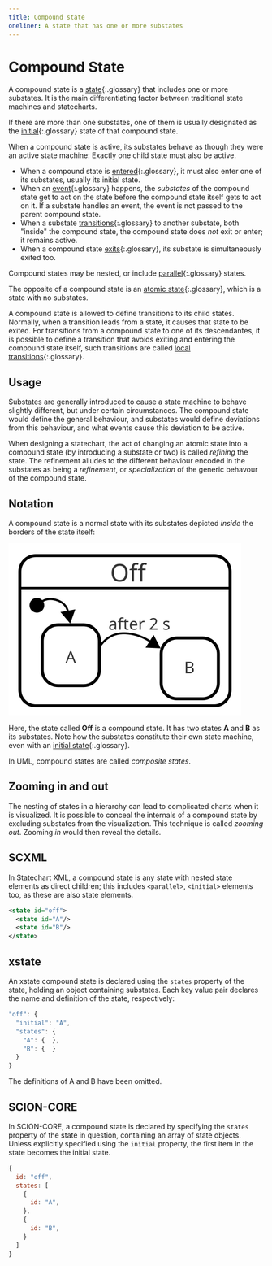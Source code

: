 ```yaml
---
title: Compound state
oneliner: A state that has one or more substates
---
```


# Compound State

A compound state is a [state](state.html){:.glossary} that includes one or more substates.  It is the main differentiating factor between traditional state machines and statecharts.

If there are more than one substates, one of them is usually designated as the [initial](initial-state.html){:.glossary} state of that compound state.

When a compound state is active, its substates behave as though they were an active state machine:  Exactly one child state must also be active.

* When a compound state is [entered](entry.html){:.glossary}, it must also enter one of its substates, usually its initial state.
* When an [event](event.html){:.glossary} happens, the _substates_ of the compound state get to act on the state before the compound state itself gets to act on it.  If a substate handles an event, the event is not passed to the parent compound state.
* When a substate [transitions](transition.html){:.glossary}  to another substate, both "inside" the compound state, the compound state does _not_ exit or enter; it remains active.
* When a compound state [exits](exit.html){:.glossary}, its substate is simultaneously exited too.

Compound states may be nested, or include [parallel](parallel-state.html){:.glossary} states.

The opposite of a compound state is an [atomic state](atomic-state.html){:.glossary}, which is a state with no substates.

A compound state is allowed to define transitions to its child states. Normally, when a transition leads from a state, it causes that state to be exited.  For transitions from a compound state to one of its descendantes, it is possible to define a transition that avoids exiting and entering the compound state itself, such transitions are called [local transitions](local-transition.html){:.glossary}. 


## Usage

Substates are generally introduced to cause a state machine to behave slightly different, but under certain circumstances.  The compound state would define the general behaviour, and substates would define deviations from this behaviour, and what events cause this deviation to be active.

When designing a statechart, the act of changing an atomic state into a compound state (by introducing a substate or two) is called _refining_ the state.  The refinement alludes to the different behaviour encoded in the substates as being a _refinement_, or _specialization_ of the generic behavour of the compound state.

## Notation

A compound state is a normal state with its substates depicted _inside_ the borders of the state itself:

![A state "Off" with substates A and B](compound-state.svg)

Here, the state called **Off** is a compound state.  It has two states **A** and **B** as its substates.  Note how the substates constitute their own state machine, even with an [initial state](initial-state.html){:.glossary}.

In UML, compound states are called _composite states_.

## Zooming in and out

The nesting of states in a hierarchy can lead to complicated charts when it is visualized.  It is possible to conceal the internals of a compound state by excluding substates from the visualization.  This technique is called _zooming out_.  Zooming _in_ would then reveal the details.

## SCXML

In Statechart XML, a compound state is any state with nested state elements as direct children; this includes `<parallel>`, `<initial>` elements too, as these are also state elements. 

``` xml
<state id="off">
  <state id="A"/>
  <state id="B"/>
</state>
```

## xstate

An xstate compound state is declared using the `states` property of the state, holding an object containing substates.  Each key value pair declares the name and definition of the state, respectively:

``` javascript
"off": {
  "initial": "A",
  "states": {
    "A": {  },
    "B": {  }
  }
}
```

The definitions of A and B have been omitted.

## SCION-CORE

In SCION-CORE, a compound state is declared by specifying the `states` property of the state in question, containing an array of state objects.  Unless explicitly specified using the `initial` property, the first item in the state becomes the initial state.

``` javascript
{
  id: "off",
  states: [
    {
      id: "A",
    },
    {
      id: "B",
    }
  ]
}
```

